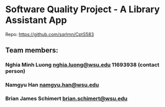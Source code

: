 # Software Quality Project - A Library Assistant App
Repo: https://github.com/sqrlmn/CptS583
## Team members:
### Nghia Minh Luong nghia.luong@wsu.edu 11693938 (contact person)
### Namgyu Han namgyu.han@wsu.edu
### Brian James Schimert brian.schimert@wsu.edu
